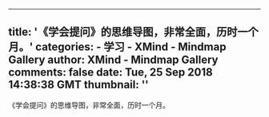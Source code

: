 
---
title: '《学会提问》的思维导图，非常全面，历时一个月。'
categories: 
    - 学习
    - XMind - Mindmap Gallery
author: XMind - Mindmap Gallery
comments: false
date: Tue, 25 Sep 2018 14:38:38 GMT
thumbnail: ''
---

<div>   
《学会提问》的思维导图，非常全面，历时一个月。  
</div>
            